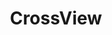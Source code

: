 ---
title: CrossView
crosslinks:
- ParallelView
- xkcd
- StLouis
- mildlyinfuriating
- wigglegrams
- StLouisCirclejerk
- Colorization
- woahdude
- Harz
- educationalgifs
- oculus
- discworld
- Serendipity
- 3DMovies
- shittyHDR
---